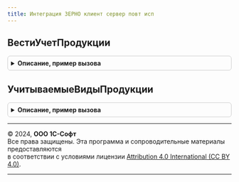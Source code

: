 ```yaml
---
title: Интеграция ЗЕРНО клиент сервер повт исп
---
```



## ВестиУчетПродукции
<details style="margin: 1em 0; padding: 0.5em; border: 1px solid #ccc; border-radius: 6px;">

<summary style="font-weight: bold; cursor: pointer;">Описание, пример вызова</summary>

```bsl

// Возвращает признак ведения учета продукци переданного вида.
//
// Возвращаемое значение:
//  Булево -- признак ведения учета продукции зерна и зернопереработки.
Функция ВестиУчетПродукции() Экспорт
```

Пример вызова
```bsl
Результат = ИнтеграцияЗЕРНОКлиентСерверПовтИсп.ВестиУчетПродукции() 
```
</details>

## УчитываемыеВидыПродукции
<details style="margin: 1em 0; padding: 0.5em; border: 1px solid #ccc; border-radius: 6px;">

<summary style="font-weight: bold; cursor: pointer;">Описание, пример вызова</summary>

```bsl

// Возвращает список особенностей учета продукци для ФГИС "Зерно".
//
// Возвращаемое значение:
//  ФиксированныйМассив Из ПеречислениеСсылка.ВидыПродукцииИС - Учитываемые виды продукции
Функция УчитываемыеВидыПродукции() Экспорт
```

Пример вызова
```bsl
Результат = ИнтеграцияЗЕРНОКлиентСерверПовтИсп.УчитываемыеВидыПродукции() 
```
</details>

---

© 2024, **ООО 1С-Софт**  
Все права защищены. Эта программа и сопроводительные материалы предоставляются  
в соответствии с условиями лицензии [Attribution 4.0 International (CC BY 4.0)](https://creativecommons.org/licenses/by/4.0/legalcode).

---
